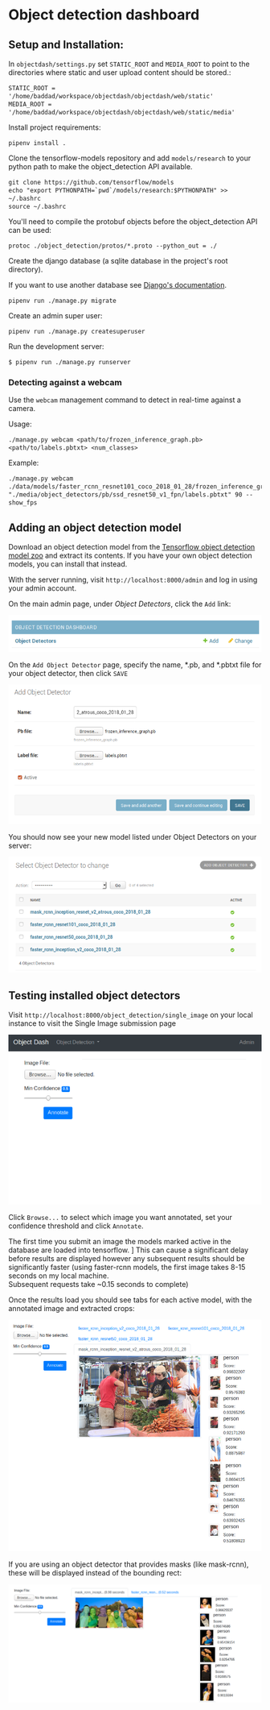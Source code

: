 # Object detection dashboard

## Setup and Installation:

In `objectdash/settings.py` set `STATIC_ROOT` and `MEDIA_ROOT` to point to the directories where static and user 
upload content should be stored.:

```
STATIC_ROOT = '/home/baddad/workspace/objectdash/objectdash/web/static'
MEDIA_ROOT = '/home/baddad/workspace/objectdash/objectdash/web/static/media'
```

Install project requirements:

```
pipenv install .
```

Clone the tensorflow-models repository and add `models/research` to your python path to make the object_detection API 
available.

```
git clone https://github.com/tensorflow/models
echo "export PYTHONPATH=`pwd`/models/research:$PYTHONPATH" >> ~/.bashrc
source ~/.bashrc
```

You'll need to compile the protobuf objects before the object_detection API can be used:

```
protoc ./object_detection/protos/*.proto --python_out = ./
```

Create the django database (a sqlite database in the project's root directory).  

If you want to use another database see [Django's documentation](https://docs.djangoproject.com/en/2.1/intro/tutorial02/#database-setup). 

```
pipenv run ./manage.py migrate
```

Create an admin super user:

```
pipenv run ./manage.py createsuperuser
```

Run the development server:

```
$ pipenv run ./manage.py runserver
```

### Detecting against a webcam

Use the `webcam` management command to detect in real-time against a camera.

Usage:

```
./manage.py webcam <path/to/frozen_inference_graph.pb> <path/to/labels.pbtxt> <num_classes>
```

Example:

```
./manage.py webcam ./data/models/faster_rcnn_resnet101_coco_2018_01_28/frozen_inference_graph.pb "./media/object_detectors/pb/ssd_resnet50_v1_fpn/labels.pbtxt" 90 --show_fps
```

## Adding an object detection model

Download an object detection model from the [Tensorflow object detection model zoo](https://github.com/tensorflow/models/blob/master/research/object_detection/g3doc/detection_model_zoo.md) and extract its contents. 
If you have your own object detection models, you can install that instead.

With the server running, visit `http://localhost:8000/admin` and log in using your admin account.

On the main admin page, under *Object Detectors*, click the `Add` link: 

![Admin Index - Object Detectors](./docs/images/admin_index_object_detectors.png)

On the `Add Object Detector` page, specify the name, *.pb, and *.pbtxt file for your object detector, then click `SAVE`

![Add Object Detector](./docs/images/add_object_detector.png "Object detector add page")

You should now see your new model listed under Object Detectors on your server:

![Object Detector List View](./docs/images/list_object_detectors.png "List of available object detectors")

## Testing installed object detectors

Visit `http://localhost:8000/object_detection/single_image` on your local instance to visit the Single Image submission page

![Single Image Object Detection](./docs/images/single_image_od.png)

Click `Browse...` to select which image you want annotated, set your confidence threshold and click `Annotate`.

The first time you submit an image the models marked active in the database are loaded into tensorflow.  ]
This can cause a significant delay before results are displayed however any subsequent results should be significantly 
faster (using faster-rcnn models, the first image takes 8-15 seconds on my local machine.  
Subsequent requests take ~0.15 seconds to complete)

Once the results load you should see tabs for each active model, with the annotated image and extracted crops:

![Single Image Object Detection - Results](./docs/images/object_detection_results.png)

If you are using an object detector that provides masks (like mask-rcnn), these will be displayed instead of the 
bounding rect:

 ![Masked Results](./docs/images/mask_results.png)